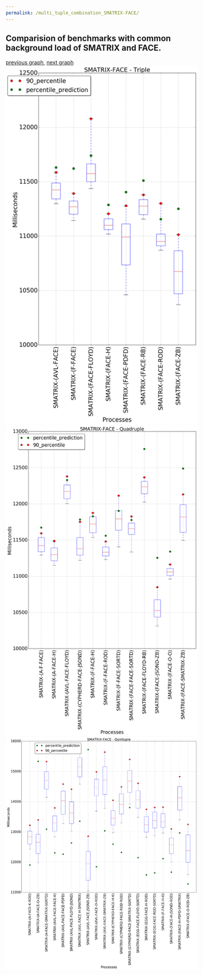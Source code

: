 ```yaml
---
permalink: /multi_tuple_combination_SMATRIX-FACE/
---
```



## Comparision of benchmarks with common background load of SMATRIX and FACE.

[previous graph](../multi_tuple_combination_SMATRIX-EGG/), [next graph](../multi_tuple_combination_SMATRIX-FLOYD/)
![graph figure](./images/triple/SMATRIX/SMATRIX-FACE_box.png)![graph figure](./images/quadruple/SMATRIX/SMATRIX-FACE_box.png)![graph figure](./images/quintuple/SMATRIX/SMATRIX-FACE_box.png)